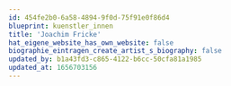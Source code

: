 ```yaml
---
id: 454fe2b0-6a58-4894-9f0d-75f91e0f86d4
blueprint: kuenstler_innen
title: 'Joachim Fricke'
hat_eigene_website_has_own_website: false
biographie_eintragen_create_artist_s_biography: false
updated_by: b1a43fd3-c865-4122-b6cc-50cfa81a1985
updated_at: 1656703156
---
```

